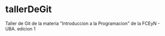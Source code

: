 # tallerDeGit

Taller de Git de la materia "Introduccion a la Programacion" de la FCEyN - UBA.
edicion 1
